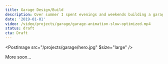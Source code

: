 ```yaml
---
title: Garage Design/Build
description: Over summer I spent evenings and weekends building a garage, learning framing and finishing carpentry as I went. The structure is clad in continuous vertical planks of western red cedar, and features a concealed flush-mount door that is automated with HomeKit.
date: '2019-01-01'
video: /video/projects/garage/garage-animation-slow-optimized.mp4
status: draft
cta: Draft
---
```


<!-- In the summer of 2019, I designed and built a garage.

> How hard can it be...

I thought, having never before framed or built any structure of consequence.

<PostImage src="projects/garage/hammer.gif" />

> How hard can I make it...

[Is how it felt.](https://twitter.com/bradcerasani/status/1327043753593417735) -->

<PostImage src="/projects/garage/hero.jpg" $size="large" />

<p></p>

More soon...

<!-- The garage is clad in full-length vertical cedar planks, fastened to a rain screen I made with fluted coroplast. The rain screen allows ventilation on the back side of the cedar, and reduces surface contact by ~90%. This helps prevent moisture from becoming trapped between it and the building wrap, which should increase its life considerably.

A traditional soffit wasn't possible due to the lack of roof overhang, so on the sides, the top of the rain screen transitions to intake ventilation running perpendicular to the siding. Intake surface area is balanced to the ridge venting, and covered with coarse black mesh to prevent insects from entering.

<PostImage src="projects/garage/IMG_5165.jpg" caption="Rain screen transition to perpendicular soffit detail" />

For the garage door, I imported one-piece door hardware from California and designed an aluminum subframe that I sent to a local fabricator. I had to rent a 22' U-Haul to pick it up.

<PostImage src="projects/garage/0S7A8334.jpg" $size="large" caption="All corners mitred and glued. Door handle and deadbolt (barely) visible to the lower right third of the frame" />

Every corner is mitred -->
